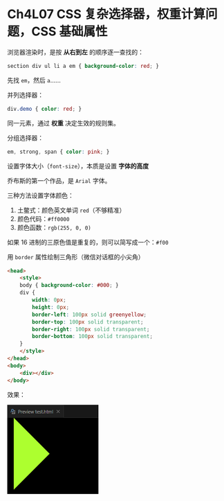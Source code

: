 # Ch4L07 CSS 复杂选择器，权重计算问题，CSS 基础属性



浏览器渲染时，是按 **从右到左** 的顺序逐一查找的：

```css
section div ul li a em { background-color: red; }
```

先找 `em`，然后 `a`……



并列选择器：

```css
div.demo { color: red; }
```

同一元素，通过 **权重** 决定生效的规则集。



分组选择器：

```css
em, strong, span { color: pink; }
```



设置字体大小（`font-size`），本质是设置 **字体的高度**

乔布斯的第一个作品，是 `Arial` 字体。



三种方法设置字体颜色：

1. 土鳖式：颜色英文单词 `red`（不够精准）
2. 颜色代码：`#ff0000`
3. 颜色函数：`rgb(255, 0, 0)`

如果 16 进制的三原色值是重复的，则可以简写成一个：`#f00`



用 `border` 属性绘制三角形（微信对话框的小尖角）

```html
<head>
    <style>
    body { background-color: #000; }
    div {
        width: 0px;
        height: 0px;
        border-left: 100px solid greenyellow;
        border-top: 100px solid transparent;
        border-right: 100px solid transparent;
        border-bottom: 100px solid transparent;
    }
    </style>
</head>
<body>
    <div></div>
</body>
```

效果：

![green triangle](../assets/7-1.png)
